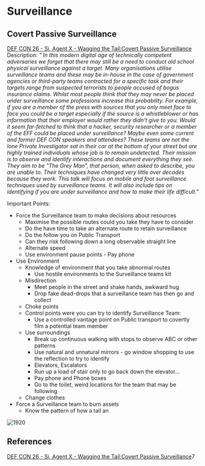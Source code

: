 # Surveillance



## Covert Passive Surveillance

[DEF CON 26 - Si, Agent X - Wagging the Tail:Covert Passive Surveillance](https://www.youtube.com/watch?v=tYFOXeItRFM) Description: *" In this modern digital age of technically competent adversaries we forget that there may still be a need to conduct old school physical surveillance against a target. Many organisations utilise surveillance teams and these may be in-house in the case of government agencies or third-party teams contracted for a specific task and their targets range from suspected terrorists to people accused of bogus insurance claims. Whilst most people think that they may never be placed under surveillance some professions increase this probability. For example, if you are a member of the press with sources that you only meet face to face you could be a target especially if the source is a whistleblower or has information that their employer would rather they didn't give to you. Would it seem far-fetched to think that a hacker, security researcher or a member of the EFF could be placed under surveillance? Maybe even some current and former DEF CON speakers and attendees? These teams are not the lone Private Investigator sat in their car at the bottom of your street but are highly trained individuals whose job is to remain undetected. Their mission is to observe and identify interactions and document everything they see. They aim to be "The Grey Man", that person, when asked to describe, you are unable to. Their techniques have changed very little over decades because they work. This talk will focus on mobile and foot surveillance techniques used by surveillance teams. It will also include tips on identifying if you are under surveillance and how to make their life difficult."*


Important Points:
- Force the Surveillance team to make decisions about resources
	- Maximise the possible routes could you take they have to consider 
	- Do the have time to take an alternate route to retain surveillance
	- Do the follow you on Public Transport
	- Can they risk following down a long observable straight line 
	- Alternate speed 
	- Use environment pause points - Pay phone
- Use Environment
	- Knowledge of environment that you take abnormal routes
		- Use hostile environments to the Surveillance teams kit
	- Misdirection
		- Meet people in the street and shake hands, awkward hug
		- Drop fake dead-drops that a surveillance team has then go and collect
	- Choke points
	- Control points were you can try to identify Surveillance Team:
		- Use a controlled vantage point on Public transport to covertly film a potential team member 
	- Use surroundings
		- Break up continuous walking with stops to observe ABC or other patterns
		- Use natural and unnatural mirrors - go window shopping to use the reflection to try to identify 
		- Elevators, Escalators
		- Run up a load of stair only to go back down the elevator...
		- Pay phone and Phone boxes
		- Go to the toilet, weird locations for the team that may be following
	- Change clothes 
- Force a Surveillance team to burn assets
	- Know the pattern of how a tail an

![1920](surveillance-standardABCpattern.excalidraw)

## References

[DEF CON 26 - Si, Agent X - Wagging the Tail:Covert Passive Surveillance](https://www.youtube.com/watch?v=tYFOXeItRFM)7